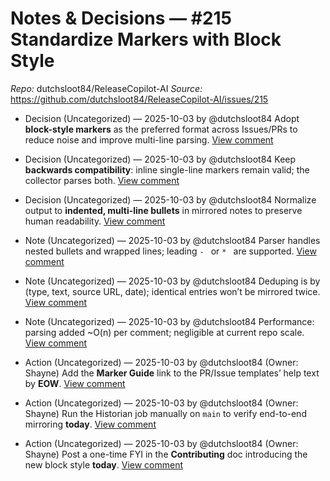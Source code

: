 # Notes & Decisions — #215 Standardize Markers with Block Style

_Repo:_ dutchsloot84/ReleaseCopilot-AI
_Source:_ https://github.com/dutchsloot84/ReleaseCopilot-AI/issues/215

- Decision (Uncategorized) — 2025-10-03 by @dutchsloot84
  Adopt **block-style markers** as the preferred format across Issues/PRs to reduce noise and improve multi-line parsing.
  [View comment](https://github.com/dutchsloot84/ReleaseCopilot-AI/issues/215#issuecomment-3367499147) <!-- digest:efa0abaa746a70d8ffc892081f4897113abea8d9e772d403cf0bfeb08ef6df67 -->

- Decision (Uncategorized) — 2025-10-03 by @dutchsloot84
  Keep **backwards compatibility**: inline single-line markers remain valid; the collector parses both.
  [View comment](https://github.com/dutchsloot84/ReleaseCopilot-AI/issues/215#issuecomment-3367499147) <!-- digest:fd7930cbfbe6a49709741b062c8ed0c05763ed6fcc360fcbcd41e221cce2692f -->

- Decision (Uncategorized) — 2025-10-03 by @dutchsloot84
  Normalize output to **indented, multi-line bullets** in mirrored notes to preserve human readability.
  [View comment](https://github.com/dutchsloot84/ReleaseCopilot-AI/issues/215#issuecomment-3367499147) <!-- digest:81f315552b7bf116e733efe51efe28f074857486463274b4fa55c1bbc04cf081 -->

- Note (Uncategorized) — 2025-10-03 by @dutchsloot84
  Parser handles nested bullets and wrapped lines; leading `- ` or `* ` are supported.
  [View comment](https://github.com/dutchsloot84/ReleaseCopilot-AI/issues/215#issuecomment-3367499147) <!-- digest:f41a669ebacaaad861b463dc7208b84d47fe1113efe1b70e6badebb1a742cebc -->

- Note (Uncategorized) — 2025-10-03 by @dutchsloot84
  Deduping is by (type, text, source URL, date); identical entries won’t be mirrored twice.
  [View comment](https://github.com/dutchsloot84/ReleaseCopilot-AI/issues/215#issuecomment-3367499147) <!-- digest:e8bd9823a41e2e1190b9058a598b68995ed5349660bdd57bd49cd3b661a4adbc -->

- Note (Uncategorized) — 2025-10-03 by @dutchsloot84
  Performance: parsing added ~O(n) per comment; negligible at current repo scale.
  [View comment](https://github.com/dutchsloot84/ReleaseCopilot-AI/issues/215#issuecomment-3367499147) <!-- digest:4dc201dcc0a8c911c9918ffe16bbc38f042229be5f3964669b1804d2578b9384 -->

- Action (Uncategorized) — 2025-10-03 by @dutchsloot84
  (Owner: Shayne) Add the **Marker Guide** link to the PR/Issue templates’ help text by **EOW**.
  [View comment](https://github.com/dutchsloot84/ReleaseCopilot-AI/issues/215#issuecomment-3367499147) <!-- digest:cae31433d236500412870e0de65e0d957c65d1866fb5b932501de112206b5245 -->

- Action (Uncategorized) — 2025-10-03 by @dutchsloot84
  (Owner: Shayne) Run the Historian job manually on `main` to verify end-to-end mirroring **today**.
  [View comment](https://github.com/dutchsloot84/ReleaseCopilot-AI/issues/215#issuecomment-3367499147) <!-- digest:efba582018ddb819f7bd9acb40c456f874de6e032521b397fec1130291b6e407 -->

- Action (Uncategorized) — 2025-10-03 by @dutchsloot84
  (Owner: Shayne) Post a one-time FYI in the **Contributing** doc introducing the new block style **today**.
  [View comment](https://github.com/dutchsloot84/ReleaseCopilot-AI/issues/215#issuecomment-3367499147) <!-- digest:82f8bde1c6e8a0c902a94c8b9e6dc32c725bb0a931d6738e4f9fdea3570b38ba -->
